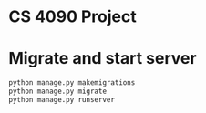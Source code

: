 # CS 4090 Project

# Migrate and start server
```python
python manage.py makemigrations
python manage.py migrate
python manage.py runserver
```